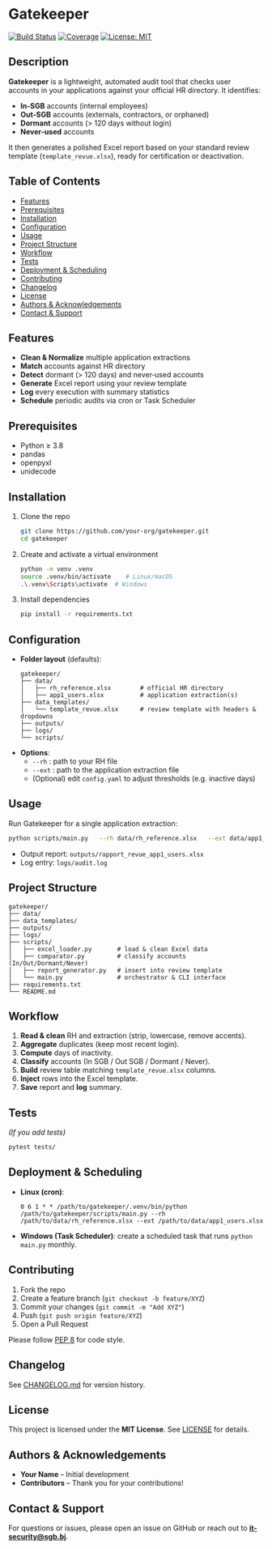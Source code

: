 # Gatekeeper

[![Build Status](https://img.shields.io/badge/build-passing-brightgreen)]() [![Coverage](https://img.shields.io/badge/coverage-100%25-blue)]() [![License: MIT](https://img.shields.io/badge/license-MIT-blue.svg)]()

## Description

**Gatekeeper** is a lightweight, automated audit tool that checks user accounts in your applications against your official HR directory. It identifies:
- **In‑SGB** accounts (internal employees)
- **Out‑SGB** accounts (externals, contractors, or orphaned)
- **Dormant** accounts (> 120 days without login)
- **Never‑used** accounts

It then generates a polished Excel report based on your standard review template (`template_revue.xlsx`), ready for certification or deactivation.

## Table of Contents

- [Features](#features)
- [Prerequisites](#prerequisites)
- [Installation](#installation)
- [Configuration](#configuration)
- [Usage](#usage)
- [Project Structure](#project-structure)
- [Workflow](#workflow)
- [Tests](#tests)
- [Deployment & Scheduling](#deployment--scheduling)
- [Contributing](#contributing)
- [Changelog](#changelog)
- [License](#license)
- [Authors & Acknowledgements](#authors--acknowledgements)
- [Contact & Support](#contact--support)

## Features

- **Clean & Normalize** multiple application extractions
- **Match** accounts against HR directory
- **Detect** dormant (> 120 days) and never‑used accounts
- **Generate** Excel report using your review template
- **Log** every execution with summary statistics
- **Schedule** periodic audits via cron or Task Scheduler

## Prerequisites

- Python ≥ 3.8
- pandas
- openpyxl
- unidecode

## Installation

1. Clone the repo  
   ```bash
   git clone https://github.com/your-org/gatekeeper.git
   cd gatekeeper
   ```  
2. Create and activate a virtual environment  
   ```bash
   python -m venv .venv
   source .venv/bin/activate    # Linux/macOS
   .\.venv\Scripts\activate  # Windows
   ```  
3. Install dependencies  
   ```bash
   pip install -r requirements.txt
   ```

## Configuration

- **Folder layout** (defaults):
  ```
  gatekeeper/
  ├── data/  
  │   ├── rh_reference.xlsx        # official HR directory  
  │   ├── app1_users.xlsx          # application extraction(s)  
  ├── data_templates/  
  │   └── template_revue.xlsx      # review template with headers & dropdowns  
  ├── outputs/  
  ├── logs/  
  └── scripts/  
  ```
- **Options**:
  - `--rh` : path to your RH file
  - `--ext` : path to the application extraction file
  - (Optional) edit `config.yaml` to adjust thresholds (e.g. inactive days)

## Usage

Run Gatekeeper for a single application extraction:

```bash
python scripts/main.py   --rh data/rh_reference.xlsx   --ext data/app1_users.xlsx
```

- Output report: `outputs/rapport_revue_app1_users.xlsx`
- Log entry: `logs/audit.log`

## Project Structure

```
gatekeeper/
├── data/  
├── data_templates/  
├── outputs/  
├── logs/  
├── scripts/  
│   ├── excel_loader.py       # load & clean Excel data  
│   ├── comparator.py         # classify accounts (In/Out/Dormant/Never)  
│   ├── report_generator.py   # insert into review template  
│   └── main.py               # orchestrator & CLI interface  
├── requirements.txt  
└── README.md
```

## Workflow

1. **Read & clean** RH and extraction (strip, lowercase, remove accents).
2. **Aggregate** duplicates (keep most recent login).
3. **Compute** days of inactivity.
4. **Classify** accounts (In SGB / Out SGB / Dormant / Never).
5. **Build** review table matching `template_revue.xlsx` columns.
6. **Inject** rows into the Excel template.
7. **Save** report and **log** summary.

## Tests

*(If you add tests)*  
```bash
pytest tests/
```

## Deployment & Scheduling

- **Linux (cron)**:  
  ```cron
  0 6 1 * * /path/to/gatekeeper/.venv/bin/python /path/to/gatekeeper/scripts/main.py --rh /path/to/data/rh_reference.xlsx --ext /path/to/data/app1_users.xlsx
  ```
- **Windows (Task Scheduler)**: create a scheduled task that runs `python main.py` monthly.

## Contributing

1. Fork the repo  
2. Create a feature branch (`git checkout -b feature/XYZ`)  
3. Commit your changes (`git commit -m "Add XYZ"`)  
4. Push (`git push origin feature/XYZ`)  
5. Open a Pull Request

Please follow [PEP 8](https://www.python.org/dev/peps/pep-0008/) for code style.

## Changelog

See [CHANGELOG.md](CHANGELOG.md) for version history.

## License

This project is licensed under the **MIT License**. See [LICENSE](LICENSE) for details.

## Authors & Acknowledgements

- **Your Name** – Initial development  
- **Contributors** – Thank you for your contributions!

## Contact & Support

For questions or issues, please open an issue on GitHub or reach out to **it-security@sgb.bj**.
